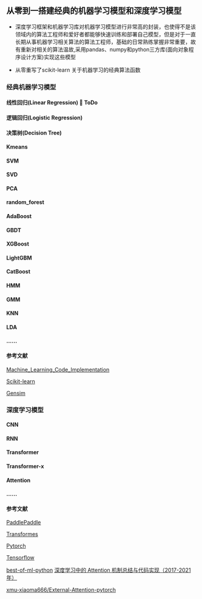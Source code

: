 <!--
 * @Author: your name
 * @Date: 2021-06-17 20:09:14
 * @LastEditTime: 2021-06-18 16:15:24
 * @LastEditors: Please set LastEditors
 * @Description: In User Settings Edit
 * @FilePath: /Zero2OneBuildMachineLearningModel/README.md
-->
## 从零到一搭建经典的机器学习模型和深度学习模型
* 深度学习框架和机器学习库对机器学习模型进行非常高的封装，也使得不是该领域内的算法工程师和爱好者都能够快速训练和部署自己模型，但是对于一直长期从事机器学习相关算法的算法工程师，基础的日常熟练掌握非常重要，故有重新对相关的算法温故,采用pandas、numpy和python三方库(面向对象程序设计方案)实现这些模型

* 从零重写了scikit-learn 关于机器学习的经典算法函数
### 经典机器学习模型
#### 线性回归(Linear Regression) :rocket: **ToDo**
#### 逻辑回归(Logistic Regression)
#### 决策树(Decision Tree)
#### Kmeans 
#### SVM
#### SVD
#### PCA
#### random_forest
#### AdaBoost
#### GBDT
#### XGBoost
#### LightGBM
#### CatBoost
#### HMM
#### GMM
#### KNN
#### LDA

#### ......

#### 参考文献
[Machine_Learning_Code_Implementation](https://github.com/luwill/Machine_Learning_Code_Implementation)

[Scikit-learn](https://sklearn.apachecn.org/docs/examples/)

[Gensim](https://radimrehurek.com/gensim/auto_examples/index.html#documentation)
### 深度学习模型
#### CNN
#### RNN
#### Transformer
#### Transformer-x
#### Attention
#### ......
#### 参考文献
[PaddlePaddle](https://www.paddlepaddle.org.cn/documentation/docs/zh/guides/index_cn.html)

[Transformes](https://huggingface.co/transformers/examples.html)

[Pytorch](https://pytorch.org/docs/stable/index.html)

[Tensorflow](https://tensorflow.google.cn/tutorials)

[best-of-ml-python](https://github.com/ml-tooling/best-of-ml-python)
[深度学习中的 Attention 机制总结与代码实现（2017-2021年）](https://mp.weixin.qq.com/s?__biz=MzUxNjcxMjQxNg==&mid=2247526434&idx=2&sn=090d59b08e5786dbe18009ce796ee710&chksm=f9a11aadced693bbd3043ddcc8737e23da342f114f982b3ce1af3e110e0c8f118e8212ce1fd9&mpshare=1&scene=1&srcid=06181OYw3rMukzkeg44Hxfj4&sharer_sharetime=1623993035612&sharer_shareid=bb12138cbf7121360054152c6932a462&version=3.1.8.3015&platform=win#rd)

[xmu-xiaoma666/External-Attention-pytorch](https://github.com/xmu-xiaoma666/External-Attention-pytorch)

